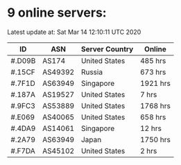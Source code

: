 # 9 online servers:

Latest update at: Sat Mar 14 12:10:11 UTC 2020

| ID | ASN | Server Country | Online |
| -- | --- | -------------- | ------ |
| #.D09B | AS174 | United States | 485 hrs |
| #.15CF | AS49392 | Russia | 673 hrs |
| #.7F1D | AS63949 | Singapore | 1921 hrs |
| #.187A | AS19527 | United States | 7 hrs |
| #.9FC3 | AS53889 | United States | 1768 hrs |
| #.E069 | AS40065 | United States | 658 hrs |
| #.4DA9 | AS14061 | Singapore | 12 hrs |
| #.2A79 | AS63949 | Japan | 1750 hrs |
| #.F7DA | AS45102 | United States | 2 hrs |

